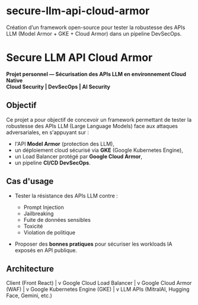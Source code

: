 # secure-llm-api-cloud-armor
Création d’un framework open-source pour tester la robustesse des APIs LLM (Model Armor + GKE + Cloud Armor) dans un pipeline DevSecOps.
# Secure LLM API Cloud Armor

**Projet personnel — Sécurisation des APIs LLM en environnement Cloud Native**  
**Cloud Security | DevSecOps | AI Security**

## Objectif 

Ce projet a pour objectif de concevoir un framework permettant de tester la robustesse des APIs LLM (Large Language Models) face aux attaques adversariales, en s'appuyant sur :
- l'API **Model Armor** (protection des LLM),
- un déploiement cloud sécurisé via **GKE** (Google Kubernetes Engine),
- un Load Balancer protégé par **Google Cloud Armor**,
- un pipeline **CI/CD DevSecOps**.

## Cas d'usage

- Tester la résistance des APIs LLM contre :
  - Prompt Injection
  - Jailbreaking
  - Fuite de données sensibles
  - Toxicité
  - Violation de politique

- Proposer des **bonnes pratiques** pour sécuriser les workloads IA exposés en API publique.

## Architecture 

Client (Front React)
        |
        v
Google Cloud Load Balancer
        |
        v
Google Cloud Armor (WAF)
        |
        v
Google Kubernetes Engine (GKE)
        |
        v
LLM APIs (MitralAI, Hugging Face, Gemini, etc.)



